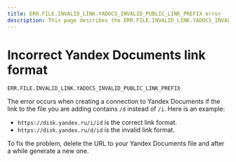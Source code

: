 ```yaml
---
title: ERR.FILE.INVALID_LINK.YADOCS_INVALID_PUBLIC_LINK_PREFIX error
description: This page describes the ERR.FILE.INVALID_LINK.YADOCS_INVALID_PUBLIC_LINK_PREFIX error.
---
```


# Incorrect Yandex Documents link format

`ERR.FILE.INVALID_LINK.YADOCS_INVALID_PUBLIC_LINK_PREFIX`

The error occurs when creating a connection to Yandex Documents if the link to the file you are adding contains `/d` instead of `/i`. Here is an example:

* `https://disk.yandex.ru/i/id` is the correct link format.
* `https://disk.yandex.ru/d/id` is the invalid link format.

To fix the problem, delete the URL to your Yandex Documents file and after a while generate a new one.